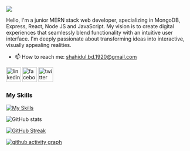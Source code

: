 ![](https://i.ibb.co/5vb92Qb/Black-Technology-Linked-In-Banner.jpg)

Hello, I'm a junior MERN stack web developer, specializing in MongoDB, Express, React, Node JS and JavaScript. My vision is to create digital experiences that seamlessly blend functionality with an intuitive user interface. I'm deeply passionate about transforming ideas into interactive, visually appealing realities.

- 📫 How to reach me: shahidul.bd.1920@gmail.com 

[<img src='https://i.ibb.co/30NMKZQ/linkedin.png' alt='linkedin' height='40'>](https://www.linkedin.com/in/shahidulislam20//)  [<img src='https://i.ibb.co/fDYrFH4/facebook.jpg' alt='facebook' height='40'>](https://web.facebook.com/shahidulislam.20)  [<img src='https://i.ibb.co/1GK4rfs/twitter.jpg' alt='twitter' height='40'>](https://twitter.com/shahidul_satu)  

### My Skills
[![My Skills](https://skillicons.dev/icons?i=react,nodejs,express,js,mongodb,tailwind,html,css)](https://skillicons.dev)

![GitHub stats](https://github-readme-stats.vercel.app/api?username=shahidulislam-20&show_icons=true&theme=radical)

[![GitHub Streak](https://streak-stats.demolab.com/?user=shahidulislam-20&theme=dark)](https://git.io/streak-stats)

[![github activity graph](https://github-readme-activity-graph.vercel.app/graph?username=shahidulislam-20&theme=radical)](https://github.com/ashutosh00710/github-readme-activity-graph)
